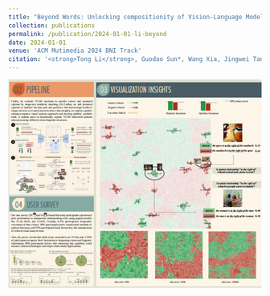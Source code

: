```yaml
---
title: "Beyond Words: Unlocking compositionity of Vision-Language Models with Visualization Insights"
collection: publications
permalink: /publication/2024-01-01-li-beyond
date: 2024-01-01
venue: 'ACM Mutimedia 2024 BNI Track'
citation: '<strong>Tong Li</strong>, Guodao Sun*, Wang Xia, Jingwei Tang, Gefei Zhang, Jiang Li, Haixia Wang & Ronghua Liang. &quot.'
---
```


<img src="/images/Beyond.png" />

